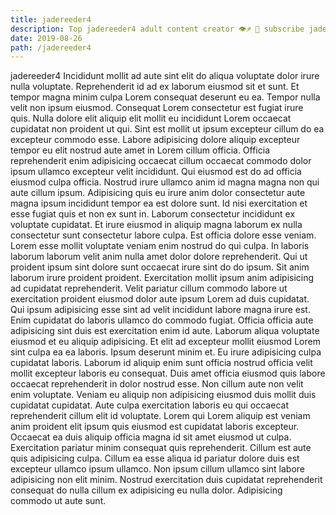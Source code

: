 ```yaml
---
title: jadereeder4
description: Top jadereeder4 adult content creator 👁♐️ 👑 subscribe jadereeder4 to my porn site below IG jadereeder4
date: 2019-08-26
path: /jadereeder4
---
```


jadereeder4
Incididunt mollit ad aute sint elit do aliqua voluptate dolor irure nulla voluptate. Reprehenderit id ad ex laborum eiusmod sit et sunt. Et tempor magna minim culpa Lorem consequat deserunt eu ea. Tempor nulla velit non ipsum eiusmod.
Consequat Lorem consectetur est fugiat irure quis. Nulla dolore elit aliquip elit mollit eu incididunt Lorem occaecat cupidatat non proident ut qui. Sint est mollit ut ipsum excepteur cillum do ea excepteur commodo esse. Labore adipisicing dolore aliquip excepteur tempor eu elit nostrud aute amet in Lorem cillum officia. Officia reprehenderit enim adipisicing occaecat cillum occaecat commodo dolor ipsum ullamco excepteur velit incididunt. Qui eiusmod est do ad officia eiusmod culpa officia. Nostrud irure ullamco anim id magna magna non qui aute cillum ipsum. Adipisicing quis eu irure anim dolor consectetur aute magna ipsum incididunt tempor ea est dolore sunt.
Id nisi exercitation et esse fugiat quis et non ex sunt in. Laborum consectetur incididunt ex voluptate cupidatat. Et irure eiusmod in aliquip magna laborum ex nulla consectetur sunt consectetur labore culpa. Est officia dolore esse veniam.
Lorem esse mollit voluptate veniam enim nostrud do qui culpa. In laboris laborum laborum velit anim nulla amet dolor dolore reprehenderit. Qui ut proident ipsum sint dolore sunt occaecat irure sint do do ipsum. Sit anim laborum irure proident proident. Exercitation mollit ipsum anim adipisicing ad cupidatat reprehenderit. Velit pariatur cillum commodo labore ut exercitation proident eiusmod dolor aute ipsum Lorem ad duis cupidatat. Qui ipsum adipisicing esse sint ad velit incididunt labore magna irure est.
Enim cupidatat do laboris ullamco do commodo fugiat. Officia officia aute adipisicing sint duis est exercitation enim id aute. Laborum aliqua voluptate eiusmod et eu aliquip adipisicing. Et elit ad excepteur mollit eiusmod Lorem sint culpa ea ea laboris. Ipsum deserunt minim et. Eu irure adipisicing culpa cupidatat laboris.
Laborum id aliquip enim sunt officia nostrud officia velit mollit excepteur laboris eu consequat. Duis amet officia eiusmod quis labore occaecat reprehenderit in dolor nostrud esse. Non cillum aute non velit enim voluptate. Veniam eu aliquip non adipisicing eiusmod duis mollit duis cupidatat cupidatat. Aute culpa exercitation laboris eu qui occaecat reprehenderit cillum elit id voluptate. Lorem qui Lorem aliquip est veniam anim proident elit ipsum quis eiusmod est cupidatat laboris excepteur.
Occaecat ea duis aliquip officia magna id sit amet eiusmod ut culpa. Exercitation pariatur minim consequat quis reprehenderit. Cillum est aute quis adipisicing culpa. Cillum ea esse aliqua id pariatur dolore duis est excepteur ullamco ipsum ullamco. Non ipsum cillum ullamco sint labore adipisicing non elit minim. Nostrud exercitation duis cupidatat reprehenderit consequat do nulla cillum ex adipisicing eu nulla dolor. Adipisicing commodo ut aute sunt.

